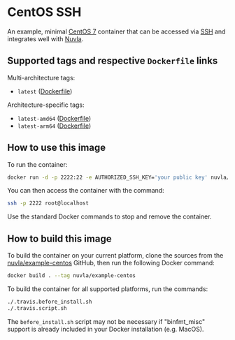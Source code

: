 # CentOS SSH

An example, minimal [CentOS 7](https://www.centos.org/) container that
can be accessed via [SSH](https://en.wikipedia.org/wiki/Secure_Shell)
and integrates well with [Nuvla](https://docs.nuvla.io/).

## Supported tags and respective `Dockerfile` links

Multi-architecture tags: 

 - `latest` ([Dockerfile](https://github.com/nuvla/example-centos/blob/master/Dockerfile))

Architecture-specific tags:

 - `latest-amd64` ([Dockerfile](https://github.com/nuvla/example-centos/blob/master/Dockerfile))
 - `latest-arm64` ([Dockerfile](https://github.com/nuvla/example-centos/blob/master/Dockerfile))

## How to use this image

To run the container:

```sh
docker run -d -p 2222:22 -e AUTHORIZED_SSH_KEY='your public key' nuvla/example-centos
```

You can then access the container with the command:

```sh
ssh -p 2222 root@localhost
```

Use the standard Docker commands to stop and remove the container.

## How to build this image

To build the container on your current platform, clone the sources
from the
[nuvla/example-centos](https://github.com/nuvla/example-centos)
GitHub, then run the following Docker command:

```sh
docker build . --tag nuvla/example-centos
```

To build the container for all supported platforms, run the commands:

```sh
./.travis.before_install.sh
./.travis.script.sh
```

The `before_install.sh` script may not be necessary if "binfmt_misc"
support is already included in your Docker installation (e.g. MacOS).
